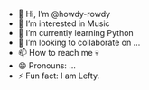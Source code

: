 - 👋 Hi, I’m @howdy-rowdy
- 👀 I’m interested in Music
- 🌱 I’m currently learning Python 
- 💞️ I’m looking to collaborate on ...
- 📫 How to reach me 💀
- 😄 Pronouns: ...
- ⚡ Fun fact: I am Lefty.

<!---
howdy-rowdy/howdy-rowdy is a ✨ special ✨ repository because its `README.md` (this file) appears on your GitHub profile.
You can click the Preview link to take a look at your changes.
--->
